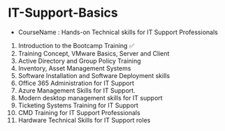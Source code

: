 # IT-Support-Basics
- CourseName : Hands-on Technical skills for IT Support Professionals
1. Introduction to the Bootcamp Training ✅
2. Training Concept, VMware Basics, Server and Client
3. Active Directory and Group Policy Training
4. Inventory, Asset Management Systems
5. Software Installation and Software Deployment skills
6. Office 365 Administration for IT Support
7. Azure Management Skills for IT Support.
8. Modern desktop management skills for IT support
9. Ticketing Systems Training for IT Support
10. CMD Training for IT Support Professionals
11. Hardware Technical Skills for IT Support roles
